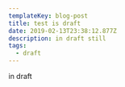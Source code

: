 ```yaml
---
templateKey: blog-post
title: test is draft
date: 2019-02-13T23:38:12.877Z
description: in draft still
tags:
  - draft
---
```

in draft

